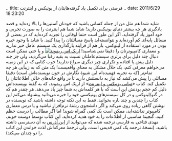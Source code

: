 .. title: فرصتی برای تکمیل یاد گرفته‌هایتان از یونیکس و اینترنت .. date:
2011/6/29 18:23:20

شاید شما هم مثل من از جمله کسانی باشید که خودتان آستین‌ها را بالا
زده‌اید و قصد یادگیری هر چه بیشتر دنیای یونیکس دارید‌! شاید شما هم
اینترنت را به صورت تجربی و خود آموز یاد گرفته‌اید‌. اگر این طور است حتما
اوقاتی را تجربه کرده‌اید که در بعضی از مسائل پایه‌ای کم آورده‌اید و
نتوانسته‌اید پاسخ مسائلتان را پیدا کنید‌. یا شاید با وجود خبره بودن در
مورد استفاده از لینوکس‌، باز هم از فرایند بارگذاری یک سیستم عامل خبر
ندارید و معماری کامپیوترتان را دقیقا نمی‌شناسید‌! [![اریک اس
ریموند](http://shahinism.com/wp-content/uploads/esr.jpg "esr")](http://shahinism.com/wp-content/uploads/esr.jpg)
و یا حتی ممکن است دنبال چند دلیل برای برتری سیستم‌عاملتان نسبت به بقیه
رقبا می‌گردید‌، ولی جز چند دلیل پیش پا افتاده و تکراری چیز دیگری سراغ
ندارید‌! خوب کتابی که در این زمینه می‌خواهم معرفی کنم‌، یک حلال مشکل به
معنای واقعیست‌! یک متن که به زیبایی هر چه تمام‌تر (‌که به تجربه
فهمیده‌ام این شیوهٔ نگارش در خون نویسنده‌اش است‌) دقیقا مسائلی را پیش
می‌کشد که نیاز به دانستنش دارید تا در واقع خانه‌های خالی اطلاعاتتان را
تکمیل کند‌. کتاب «‌[مبانی یونیکس و
اینترنت‌](http://en.tldp.org/HOWTO/Unix-and-Internet-Fundamentals-HOWTO/ "Unix and internet fundamentals how to")»
از اریک اس ریموند‌، که به گفتهٔ نویسنده‌اش دلیل کم حجم بودنش این است که
با هر کلمه‌اش به شما چیز یاد می‌دهد‌. هر چقدر هم که در گنو‌/لینوکس و در
کل سیستم‌های یونیکسی خود را خبره می‌دانید پیشنهاد می‌کنم این کتاب را
چندین و چند باره بخوانید‌. فقط به این نکته توجه داشته باشید که نویسنده
در نوشتن گاهی زیاده روی می‌کند و اگر دانشجوی رشتهٔ نرم‌افزار نباشید و یا
درس معماری کامپیو‌تر نداشته‌اید‌، ممکن است یک کمی گمراه شوید‌! اما اگر
مطالب را درست حظم کنید‌، گنجینهٔ مناسبی از اطلاعات را به خود هدیه
کرده‌اید‌. این کتاب توسط دوست خوبم‌، مهدی فتاحی به فارسی ترجمه شده که
می‌توانید از [این
آدرس](https://mehdi.wordpress.com/unix-and-internet-fundamentals-persian/ "ترجمه فارسی کتاب مبانی یونیکس و اینترنت در وبلاگ مهدی فتاحی")
به آن دسترسی داشته باشید‌. (‌نسخهٔ ترجمه یک کمی قدیمی است‌، ولی ترجمهٔ
معرکه‌اش لذت خواندن این کتاب را دو چندان می‌کند‌).
